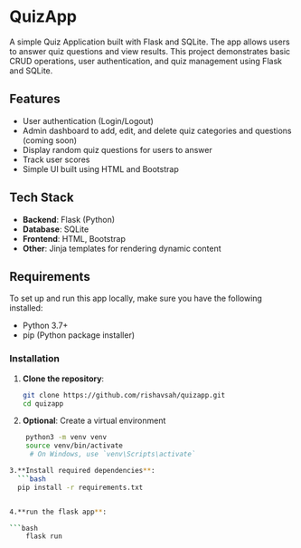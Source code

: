# QuizApp

A simple Quiz Application built with Flask and SQLite. The app allows users to answer quiz questions and view results. This project demonstrates basic CRUD operations, user authentication, and quiz management using Flask and SQLite.

## Features

- User authentication (Login/Logout)
- Admin dashboard to add, edit, and delete quiz categories and questions (coming soon)
- Display random quiz questions for users to answer
- Track user scores
- Simple UI built using HTML and Bootstrap

## Tech Stack

- **Backend**: Flask (Python)
- **Database**: SQLite
- **Frontend**: HTML, Bootstrap
- **Other**: Jinja templates for rendering dynamic content

## Requirements

To set up and run this app locally, make sure you have the following installed:

- Python 3.7+
- pip (Python package installer)

### Installation

1. **Clone the repository**:

   ```bash
   git clone https://github.com/rishavsah/quizapp.git
   cd quizapp

2. **Optional**:
     Create a virtual environment 

```bash
    python3 -m venv venv
    source venv/bin/activate 
     # On Windows, use `venv\Scripts\activate`

3.**Install required dependencies**:
  ```bash
  pip install -r requirements.txt


4.**run the flask app**:

```bash
    flask run



